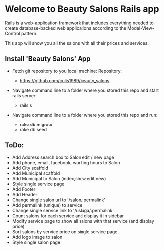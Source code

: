 # Welcome to Beauty Salons Rails app

Rails is a web-application framework that includes everything needed to create
database-backed web applications according to the Model-View-Control pattern.

This app will show you all the salons with all their prices and services.

## Install 'Beauty Salons' App

- Fetch git repository to you local machine: Repository:
    - https://github.com/culis1989/beauty_salons

- Navigate command line to a folder where you stored this repo and start rails server:
   - rails s

- Navigate command line to a folder where you stored this repo and run:
    - rake db:migrate
    - rake db:seed

## ToDo:

- Add Address search box to Salon edit / new page
- Add phone, email, facebook, working hours to Salon
- Add City scaffold
- Add Municipal scaffold
- Add Municipal to Salon (index,show,edit,new)
- Style single service page
- Add Footer
- Add Header
- Change single salon url to '/salon/:permalink'
- Add permalink (unique) to service
- Change single service link to '/usluga/:permalink'
- Count salons for each service and display it in sidebar
- Modify service page to show all salons with that service (and display price)
- Sort salons by service price on single service page
- Add logo image to salon
- Style single salon page
